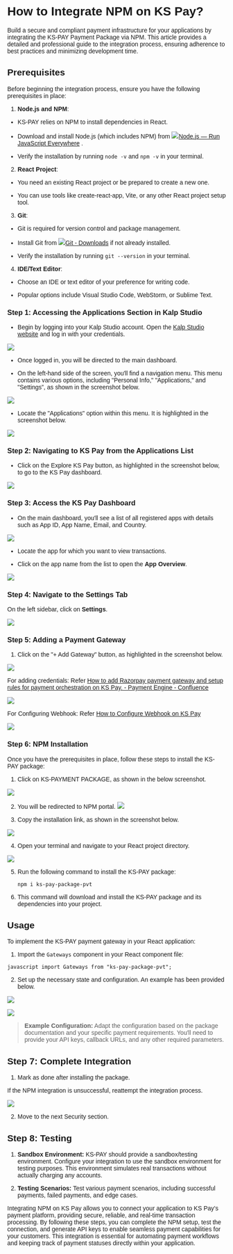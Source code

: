 <style>  body { font-family: "Source Sans 3", sans-serif!important; }</style>
<link href="https://fonts.googleapis.com/css2?family=Source+Sans+3:ital,wght@0,200..900;1,200..900&display=swap" rel="stylesheet">    
<link rel="stylesheet" href="https://fonts.googleapis.com/icon?family=Material+Icons">

# **How to Integrate NPM on KS Pay?**

Build a secure and compliant payment infrastructure for your applications by integrating the KS-PAY Payment Package via NPM. This article provides a detailed and professional guide to the integration process, ensuring adherence to best practices and minimizing development time.

## Prerequisites

Before beginning the integration process, ensure you have the following prerequisites in place:

1.  **Node.js and NPM**:
    

-   KS-PAY relies on NPM to install dependencies in React.
    
-   Download and install Node.js (which includes NPM) from [![](https://nodejs.org/static/images/favicons/favicon.png)Node.js — Run JavaScript Everywhere](https://nodejs.org/en) .
    
-   Verify the installation by running `node -v` and `npm -v` in your terminal.
    

2.  **React Project**:
    

-   You need an existing React project or be prepared to create a new one.
    
-   You can use tools like create-react-app, Vite, or any other React project setup tool.
    

3.  **Git**:
    

-   Git is required for version control and package management.
    
-   Install Git from [![](https://git-scm.com/favicon.ico)Git - Downloads](https://git-scm.com/downloads) if not already installed.
    
-   Verify the installation by running `git --version` in your terminal.
    

4.  **IDE/Text Editor**:
    

-   Choose an IDE or text editor of your preference for writing code.
    
-   Popular options include Visual Studio Code, WebStorm, or Sublime Text.
    

### **Step 1: Accessing the Applications Section in Kalp Studio**

-   Begin by logging into your Kalp Studio account. Open the [Kalp Studio website](https://accounts.kalp.studio/login?redirect_url=https://console.kalp.studio "https://accounts.kalp.studio/login?redirect_url=https://console.kalp.studio") and log in with your credentials.
    

![](https://docs-images-kalp-studio.s3.ap-south-1.amazonaws.com/Audit+2/New+folder/inpm1.png)

-   Once logged in, you will be directed to the main dashboard.
    
-   On the left-hand side of the screen, you'll find a navigation menu. This menu contains various options, including "Personal Info," "Applications," and "Settings”, as shown in the screenshot below.
    

![](https://docs-images-kalp-studio.s3.ap-south-1.amazonaws.com/Audit+2/New+folder/inpm2.png)

-   Locate the "Applications" option within this menu. It is highlighted in the screenshot below.
    

![](https://docs-images-kalp-studio.s3.ap-south-1.amazonaws.com/Audit+2/New+folder/inpm3.png)

### **Step 2: Navigating to KS Pay from the Applications List**

-   Click on the Explore KS Pay button, as highlighted in the screenshot below, to go to the KS Pay dashboard.
    

![](https://docs-images-kalp-studio.s3.ap-south-1.amazonaws.com/Audit+2/New+folder/inpm4.png)

### **Step 3: Access the KS Pay Dashboard**

-   On the main dashboard, you'll see a list of all registered apps with details such as App ID, App Name, Email, and Country.
    

![](https://docs-images-kalp-studio.s3.ap-south-1.amazonaws.com/Audit+2/New+folder/inpm5.png)

- Locate the app for which you want to view transactions. 

- Click on the app name from the list to open the **App Overview**.
    
![](https://docs-images-kalp-studio.s3.ap-south-1.amazonaws.com/Audit+2/configwebhook/wh6.png)
    

### **Step 4: Navigate to the Settings Tab**

On the left sidebar, click on **Settings**.

![](https://docs-images-kalp-studio.s3.ap-south-1.amazonaws.com/Audit+2/configwebhook/wh7.png)
    

### **Step 5: Adding a Payment Gateway**



1.  Click on the "+ Add Gateway" button, as highlighted in the screenshot below.

![](https://docs-images-kalp-studio.s3.ap-south-1.amazonaws.com/Audit+2/New+folder/inpm6.png) 

For adding credentials: Refer [How to add Razorpay payment gateway and setup rules for payment orchestration on KS Pay. - Payment Engine - Confluence](https://p2eprojects.atlassian.net/wiki/spaces/PE/pages/410878000 "https://p2eprojects.atlassian.net/wiki/spaces/PE/pages/410878000")

![](https://docs-images-kalp-studio.s3.ap-south-1.amazonaws.com/Audit+2/New+folder/inpm7.png)

For Configuring Webhook: Refer [How to Configure Webhook on KS Pay](https://docs.kalp.studio/Products/KS-Pay/How-to-Configure-Webhook-on-KS-Pay/)

![](https://docs-images-kalp-studio.s3.ap-south-1.amazonaws.com/Audit+2/New+folder/inpm8.png)

### **Step 6: NPM Installation**

Once you have the prerequisites in place, follow these steps to install the KS-PAY package:

1. Click on KS-PAYMENT PACKAGE, as shown in the below screenshot.

![](https://docs-images-kalp-studio.s3.ap-south-1.amazonaws.com/Audit+2/New+folder/inpm9.png)

2. You will be redirected to NPM portal.
![](https://docs-images-kalp-studio.s3.ap-south-1.amazonaws.com/Audit+2/New+folder/inpm10.png)

3. Copy the installation link, as shown in the screenshot below.

![](https://docs-images-kalp-studio.s3.ap-south-1.amazonaws.com/Audit+2/New+folder/inpm11.png)

4.  Open your terminal and navigate to your React project directory.

![](https://docs-images-kalp-studio.s3.ap-south-1.amazonaws.com/Audit+2/New+folder/inpm12.png)

5.  Run the following command to install the KS-PAY package:
    
    `npm i ks-pay-package-pvt`
    
6.  This command will download and install the KS-PAY package and its dependencies into your project.
    

## **Usage**

To implement the KS-PAY payment gateway in your React application:

1.  Import the `Gateways` component in your React component file:
    

`javascript import Gateways from "ks-pay-package-pvt";`

2.  Set up the necessary state and configuration. An example has been provided below.
    

![](https://docs-images-kalp-studio.s3.ap-south-1.amazonaws.com/Audit+2/New+folder/inpm13.png)

![](https://docs-images-kalp-studio.s3.ap-south-1.amazonaws.com/Audit+2/New+folder/inpm14.png)

> **Example Configuration:** Adapt the configuration based on the package documentation and your specific payment requirements. You'll need to provide your API keys, callback URLs, and any other required parameters.
    

## **Step 7: Complete Integration**

1.  Mark as done after installing the package.
    

If the NPM integration is unsuccessful, reattempt the integration process.

![](https://docs-images-kalp-studio.s3.ap-south-1.amazonaws.com/Audit+2/New+folder/inpm15.png)

2.  Move to the next Security section.
    

## **Step 8: Testing**

1.  **Sandbox Environment:** KS-PAY should provide a sandbox/testing environment. Configure your integration to use the sandbox environment for testing purposes. This environment simulates real transactions without actually charging any accounts.
    
2.  **Testing Scenarios:** Test various payment scenarios, including successful payments, failed payments, and edge cases.
    

Integrating NPM on KS Pay allows you to connect your application to KS Pay’s payment platform, providing secure, reliable, and real-time transaction processing. By following these steps, you can complete the NPM setup, test the connection, and generate API keys to enable seamless payment capabilities for your customers. This integration is essential for automating payment workflows and keeping track of payment statuses directly within your application.